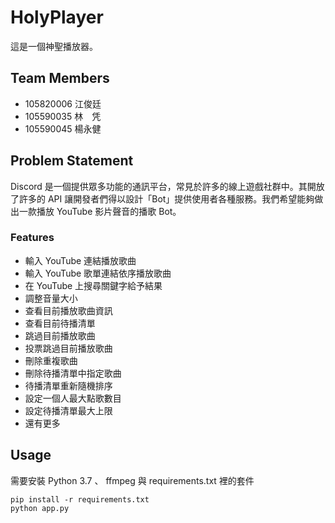 # HolyPlayer

這是一個神聖播放器。

## Team Members

- 105820006 江俊廷
- 105590035 林　凭
- 105590045 楊永健

## Problem Statement

Discord 是一個提供眾多功能的通訊平台，常見於許多的線上遊戲社群中。其開放了許多的 API 讓開發者們得以設計「Bot」提供使用者各種服務。我們希望能夠做出一款播放 YouTube 影片聲音的播歌 Bot。

### Features

- 輸入 YouTube 連結播放歌曲 
- 輸入 YouTube 歌單連結依序播放歌曲
- 在 YouTube 上搜尋關鍵字給予結果
- 調整音量大小
- 查看目前播放歌曲資訊
- 查看目前待播清單
- 跳過目前播放歌曲
- 投票跳過目前播放歌曲
- 刪除重複歌曲
- 刪除待播清單中指定歌曲
- 待播清單重新隨機排序
- 設定一個人最大點歌數目
- 設定待播清單最大上限
- 還有更多

## Usage

需要安裝 Python 3.7 、 ffmpeg 與 requirements.txt 裡的套件
```
pip install -r requirements.txt
python app.py
```